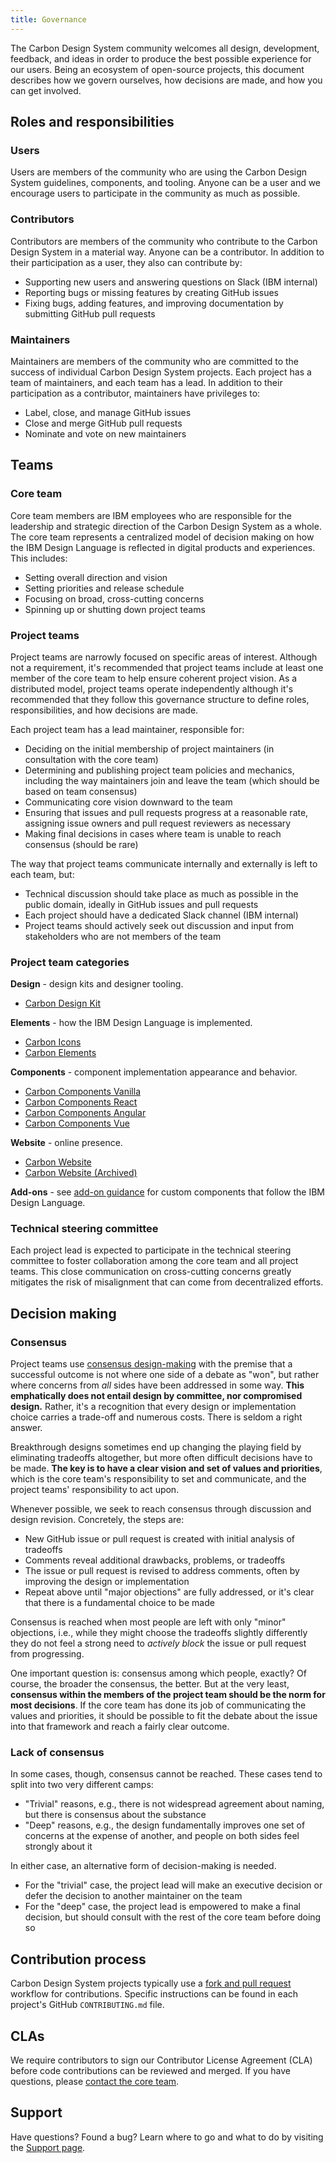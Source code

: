 ```yaml
---
title: Governance
---
```


The Carbon Design System community welcomes all design, development, feedback, and ideas in order to produce the best possible experience for our users. Being an ecosystem of open-source projects, this document describes how we govern ourselves, how decisions are made, and how you can get involved.

## Roles and responsibilities

### Users

Users are members of the community who are using the Carbon Design System guidelines, components, and tooling. Anyone can be a user and we encourage users to participate in the community as much as possible.

### Contributors

Contributors are members of the community who contribute to the Carbon Design System in a material way. Anyone can be a contributor. In addition to their participation as a user, they also can contribute by:

- Supporting new users and answering questions on Slack (IBM internal)
- Reporting bugs or missing features by creating GitHub issues
- Fixing bugs, adding features, and improving documentation by submitting GitHub pull requests

### Maintainers

Maintainers are members of the community who are committed to the success of individual Carbon Design System projects. Each project has a team of maintainers, and each team has a lead. In addition to their participation as a contributor, maintainers have privileges to:

- Label, close, and manage GitHub issues
- Close and merge GitHub pull requests
- Nominate and vote on new maintainers

## Teams

### Core team

Core team members are IBM employees who are responsible for the leadership and strategic direction of the Carbon Design System as a whole. The core team represents a centralized model of decision making on how the IBM Design Language is reflected in digital products and experiences. This includes:

- Setting overall direction and vision
- Setting priorities and release schedule
- Focusing on broad, cross-cutting concerns
- Spinning up or shutting down project teams

### Project teams

Project teams are narrowly focused on specific areas of interest. Although not a requirement, it's recommended that project teams include at least one member of the core team to help ensure coherent project vision. As a distributed model, project teams operate independently although it's recommended that they follow this governance structure to define roles, responsibilities, and how decisions are made.

Each project team has a lead maintainer, responsible for:

- Deciding on the initial membership of project maintainers (in consultation with the core team)
- Determining and publishing project team policies and mechanics, including the way maintainers join and leave the team (which should be based on team consensus)
- Communicating core vision downward to the team
- Ensuring that issues and pull requests progress at a reasonable rate, assigning issue owners and pull request reviewers as necessary
- Making final decisions in cases where team is unable to reach consensus (should be rare)

The way that project teams communicate internally and externally is left to each team, but:

- Technical discussion should take place as much as possible in the public domain, ideally in GitHub issues and pull requests
- Each project should have a dedicated Slack channel (IBM internal)
- Project teams should actively seek out discussion and input from stakeholders who are not members of the team

### Project team categories

**Design** - design kits and designer tooling.

- [Carbon Design Kit](https://github.com/IBM/carbon-design-kit)

**Elements** - how the IBM Design Language is implemented.

- [Carbon Icons](https://github.com/IBM/carbon-icons)
- [Carbon Elements](https://github.com/IBM/carbon-elements)

**Components** - component implementation appearance and behavior.

<!-- Remove comment in v11 -->
<!-- - [Carbon Spec and Styles](https://github.com/carbon-design-system/carbon-spec) -->
- [Carbon Components Vanilla](https://github.com/IBM/carbon-components)
- [Carbon Components React](carbon-components-react)
- [Carbon Components Angular](https://github.com/IBM/carbon-components-angular)
- [Carbon Components Vue](https://github.com/carbon-design-system/carbon-components-vue)

**Website** - online presence.

- [Carbon Website](https://github.com/carbon-design-system/carbon-website)
- [Carbon Website (Archived)](https://github.com/IBM/design-system-website)

**Add-ons** - see [add-on guidance](/contributing/add-ons) for custom components that follow the IBM Design Language.

### Technical steering committee

Each project lead is expected to participate in the technical steering committee to foster collaboration among the core team and all project teams. This close communication on cross-cutting concerns greatly mitigates the risk of misalignment that can come from decentralized efforts.

## Decision making

### Consensus

Project teams use [consensus design-making](http://en.wikipedia.org/wiki/Consensus_decision-making) with the premise that a successful outcome is not where one side of a debate as "won", but rather where concerns from _all_ sides have been addressed in some way. **This emphatically does not entail design by committee, nor compromised design.** Rather, it's a recognition that every design or implementation choice carries a trade-off and numerous costs. There is seldom a right answer.

Breakthrough designs sometimes end up changing the playing field by eliminating tradeoffs altogether, but more often difficult decisions have to be made. **The key is to have a clear vision and set of values and priorities**, which is the core team's responsibility to set and communicate, and the project teams' responsibility to act upon.

Whenever possible, we seek to reach consensus through discussion and design revision. Concretely, the steps are:

- New GitHub issue or pull request is created with initial analysis of tradeoffs
- Comments reveal additional drawbacks, problems, or tradeoffs
- The issue or pull request is revised to address comments, often by improving the design or implementation
- Repeat above until "major objections" are fully addressed, or it's clear that there is a fundamental choice to be made

Consensus is reached when most people are left with only "minor" objections, i.e., while they might choose the tradeoffs slightly differently they do not feel a strong need to _actively block_ the issue or pull request from progressing.

One important question is: consensus among which people, exactly? Of course, the broader the consensus, the better. But at the very least, **consensus within the members of the project team should be the norm for most decisions**. If the core team has done its job of communicating the values and priorities, it should be possible to fit the debate about the issue into that framework and reach a fairly clear outcome.

### Lack of consensus

In some cases, though, consensus cannot be reached. These cases tend to split into two very different camps:

- "Trivial" reasons, e.g., there is not widespread agreement about naming, but there is consensus about the substance
- "Deep" reasons, e.g., the design fundamentally improves one set of concerns at the expense of another, and people on both sides feel strongly about it

In either case, an alternative form of decision-making is needed.

- For the "trivial" case, the project lead will make an executive decision or defer the decision to another maintainer on the team
- For the "deep" case, the project lead is empowered to make a final decision, but should consult with the rest of the core team before doing so

## Contribution process

Carbon Design System projects typically use a [fork and pull request](https://guides.github.com/activities/forking/) workflow for contributions. Specific instructions can be found in each project's GitHub `CONTRIBUTING.md` file.

## CLAs

We require contributors to sign our Contributor License Agreement (CLA) before code contributions can be reviewed and merged. If you have questions, please [contact the core team](/help/support#email).

## Support

Have questions? Found a bug? Learn where to go and what to do by visiting the [Support page](/help/support).
